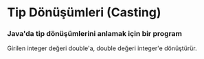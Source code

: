 # Tip Dönüşümleri (Casting)

### Java'da tip dönüşümlerini anlamak için bir program

Girilen integer değeri double'a, double değeri integer'e dönüştürür.